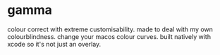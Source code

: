 # gamma
colour correct with extreme customisability. made to deal with my own colourblindness. change your macos colour curves. built natively with xcode so it's not just an overlay.
